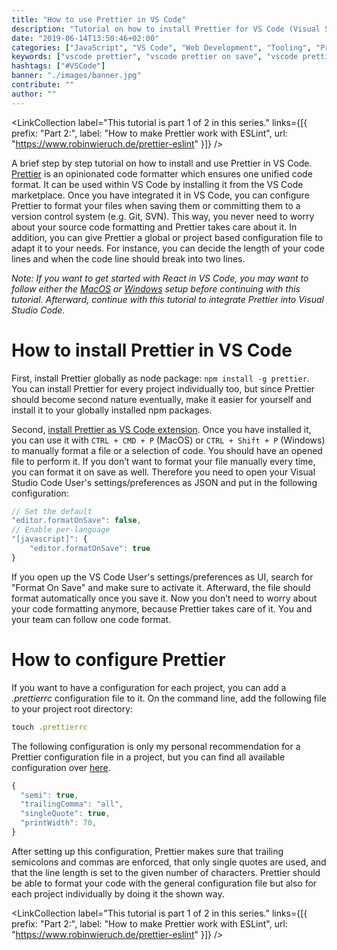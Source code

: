 ```yaml
---
title: "How to use Prettier in VS Code"
description: "Tutorial on how to install Prettier for VS Code (Visual Studio Code). Get to know how to configure Prettier to format on save and how to write a configuration file for line length and other formatting options ..."
date: "2019-06-14T13:50:46+02:00"
categories: ["JavaScript", "VS Code", "Web Development", "Tooling", "Prettier", "ESLint"]
keywords: ["vscode prettier", "vscode prettier on save", "vscode prettier format on save", "vscode prettier line length", "install prettier vscode"]
hashtags: ["#VSCode"]
banner: "./images/banner.jpg"
contribute: ""
author: ""
---
```


<Sponsorship />

<LinkCollection label="This tutorial is part 1 of 2 in this series." links={[{ prefix: "Part 2:", label: "How to make Prettier work with ESLint", url: "https://www.robinwieruch.de/prettier-eslint" }]} />

A brief step by step tutorial on how to install and use Prettier in VS Code. [Prettier](https://prettier.io/) is an opinionated code formatter which ensures one unified code format. It can be used within VS Code by installing it from the VS Code marketplace. Once you have integrated it in VS Code, you can configure Prettier to format your files when saving them or committing them to a version control system (e.g. Git, SVN). This way, you never need to worry about your source code formatting and Prettier takes care about it. In addition, you can give Prettier a global or project based configuration file to adapt it to your needs. For instance, you can decide the length of your code lines and when the code line should break into two lines.

*Note: If you want to get started with React in VS Code, you may want to follow either the [MacOS](https://www.robinwieruch.de/react-js-macos-setup/) or [Windows](https://www.robinwieruch.de/react-js-windows-setup/) setup before continuing with this tutorial. Afterward, continue with this tutorial to integrate Prettier into Visual Studio Code.*

# How to install Prettier in VS Code

First, install Prettier globally as node package: `npm install -g prettier`. You can install Prettier for every project individually too, but since Prettier should become second nature eventually, make it easier for yourself and install it to your globally installed npm packages.

Second, [install Prettier as VS Code extension](https://marketplace.visualstudio.com/items?itemName=esbenp.prettier-vscode). Once you have installed it, you can use it with `CTRL + CMD + P` (MacOS) or `CTRL + Shift + P` (Windows) to manually format a file or a selection of code. You should have an opened file to perform it. If you don’t want to format your file manually every time, you can format it on save as well. Therefore you need to open your Visual Studio Code User's settings/preferences as JSON and put in the following configuration:

```javascript
// Set the default
"editor.formatOnSave": false,
// Enable per-language
"[javascript]": {
    "editor.formatOnSave": true
}
```

If you open up the VS Code User's settings/preferences as UI, search for "Format On Save" and make sure to activate it. Afterward, the file should format automatically once you save it. Now you don’t need to worry about your code formatting anymore, because Prettier takes care of it. You and your team can follow one code format.

# How to configure Prettier

If you want to have a configuration for each project, you can add a *.prettierrc* configuration file to it. On the command line, add the following file to your project root directory:

```javascript
touch .prettierrc
```

The following configuration is only my personal recommendation for a Prettier configuration file in a project, but you can find all available configuration over [here](https://prettier.io/docs/en/configuration.html).

```javascript
{
  "semi": true,
  "trailingComma": "all",
  "singleQuote": true,
  "printWidth": 70,
}
```

After setting up this configuration, Prettier makes sure that trailing semicolons and commas are enforced, that only single quotes are used, and that the line length is set to the given number of characters. Prettier should be able to format your code with the general configuration file but also for each project individually by doing it the shown way.

<LinkCollection label="This tutorial is part 1 of 2 in this series." links={[{ prefix: "Part 2:", label: "How to make Prettier work with ESLint", url: "https://www.robinwieruch.de/prettier-eslint" }]} />
